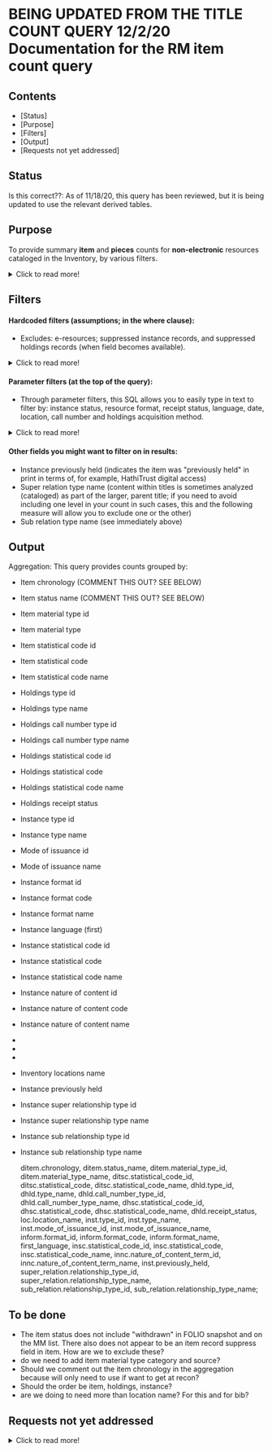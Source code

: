 # BEING UPDATED FROM THE TITLE COUNT QUERY 12/2/20  Documentation for the RM item count query

## Contents
* [Status]
* [Purpose]
* [Filters]
* [Output]
* [Requests not yet addressed]


## Status
Is this correct??: As of 11/18/20, this query has been reviewed, but it is being updated to use the relevant derived tables.

## Purpose
To provide summary **item** and **pieces** counts for **non-electronic** resources cataloged in the Inventory, by various filters.  

<details>
  <summary>Click to read more!</summary>
  
  * Modify this query to suit your local needs. This query was built to include many of the measures commonly used to get overall item counts, such as those that record bibliographic format and library location information. Some parameter filters are available.  We also try to spell out which assumptions are made (some of which individual institutions may need to adjust), and requests not yet addressed. 
  * Queries to count e-resources (whether tracked through the ERM or the Inventory) are available separately. Each reporter must know where their institution’s various resources are tracked and should find the needed reports as appropriate, adding together counts if needed, and avoiding any duplication if possible.
  * Note that it is generally assumed that if you need a holdings count as of a certain date, you take it on that date; while you may be able to use processing dates to exclude resources newly added after a certain date, you cannot get back titles that were withdrawn or transferred.
  * Local and national definitions can be updated from year to year; be sure to review for needed changes.
  </details>
  
  ## Filters
  
  #### Hardcoded filters (assumptions; in the where clause):
* Excludes: e-resources; suppressed instance records, and suppressed holdings records (when field becomes available).  

<details>
  <summary>Click to read more!</summary>
  
  * Each holdings record has a permanent location.
  * Excludes suppressed instance records (instance discovery suppress value is “true”)
  * [When this field becomes available:] Excludes suppressed holdings recor
  * This query is intended to exclude e-resources. It excludes records with instance format names of “computer – online resource” or “ISNULL,”  and excludes records with holdings library names of “Online” or “ISNULL.” These values many need to be updated for your local needs.
  </details>
  
#### Parameter filters (at the top of the query):

* Through parameter filters, this SQL allows you to easily type in text to filter by: instance status, resource format, receipt status, language, date, location, call number and holdings acquisition method.  

<details>
  <summary>Click to read more!</summary>
  
 * Statuses:
   * Instance statuses:
     * Instance statuses name (you can use this parameter to include only those titles cataloged and made ready for use; for many institutions, this would be "cataloged" and "batchloaded"; note that if your institution sets an instance status of, e.g., "pda unpurchased" you can exclude unpurchased patron driven acquisitions items if needed) (query allows up to two selected simultaneously)
   * Holdings
     * Holdings receipt status (e.g., "not currently received," etc.)
   * Items
     * Item status filter (e.g., "available," "awaiting pikcup," "checked out," "declared lost," etc.)
* Resource format: (Reporters need to know how their institution's records format information locally; it may use one of more of these commonly used fields, but not all of them.)
  * Instance formats:
    * Instance types name (e.g., text, video, computer dataset, etc.)  (query allows up to three selected simultaneously)
    * Instance formats name (e.g., video – videocassette, unmediated – sheet, microform – microfilm roll, etc.)  (query allows up to three selected simultaneously)
    * Instance nature of content terms (e.g., autobiography, journal, newspaper, research report, etc.)
    * Instance statistical code types name (e.g., ARL (Collection stats), DISC (Discovery); SERM (Serial management), etc.)
    * Instance statistical code name
    * (see also statistical codes)
    * Inventory modes of issuance name (e.g., serial, integrating resource, single unit, unspecified, etc.)
  * Holdings formats:
    * Holdings types name (e.g., physical, electronic, serial, multi-part monograph, etc.)
    * (see also statical codes)
  * Items formats:
    * Item material type source
    * Item material type category
    * item material type name
* Statistical codes
  * Instance statistical code type
  * Instance statistical code name
  * Holdings statistical code name
  * Item statistical code (e.g., "books," "serials")
  * Item statistical code name (e.g., "Book, print (books)," "Serial, print (serials)"
* Language:
  * Languages (will include a value for each language used; if more than one language, the first is the primary language if there is one; use %% as wildcards; use, e.g., "%%eng%%" to get all titles that are fully or partially in english.)
* Date:
  * Cataloged date (allows you to specify start and end date)
  * Item created date (allows you to specify start and end date)
  * item status date (allows you to specify start and end date)
  * Item chronology (may help you to identify items barcoded retrospectively, vs. currently)
* Location: (where housed) (institutions with a shared consortial database may need to filter with their institutional location information to verify ownership (i.e., presence of instance record alone not enough))
  * Holdings permanent location id (typically the lowest level in the location hierarchy -- the specific location within a library)
  * Holdings location name
  * Holdings campus name
  * Holdings institution name
* Call number:
  * Holdings call number types name (e.g., LC, NLM, Dewey Decimal, etc.)
  * Holdings call number (note that the call number field is a text string only (no breakouts); you may want to use truncation symbols as suggested in the filter to get at call number ranges)
* Holdings acquisition method (e.g., gift, deposit, membership, etc.)
  </details>
  
  #### Other fields you might want to filter on in results:
    * Instance previously held  (indicates the item was "previously held" in print in terms of, for example, HathiTrust digital access)
    * Super relation type name  (content within titles is sometimes analyzed (cataloged) as part of the larger, parent title; if you need to avoid including one level in your count in such cases, this and the following measure will allow you to exclude one or the other)
    * Sub relation type name (see immediately above)

## Output
Aggregation: This query provides counts grouped by:
* Item chronology (COMMENT THIS OUT?  SEE BELOW)
* Item status name (COMMENT THIS OUT?  SEE BELOW)
* Item material type id
* Item material type
* Item statistical code id
* Item statistical code
* Item statistical code name
* Holdings type id
* Holdings type name
* Holdings call number type id
* Holdings call number type name
* Holdings statistical code id
* Holdings statistical code
* Holdings statistical code name
* Holdings receipt status



* Instance type id
* Instance type name
* Mode of issuance id
* Mode of issuance name
* Instance format id
* Instance format code
* Instance format name
* Instance language (first)
* Instance statistical code id
* Instance statistical code
* Instance statistical code name
* Instance nature of content id
* Instance nature of content code
* Instance nature of content name
* 
* 
*
* Inventory locations name
* Instance previously held
* Instance super relationship type id
* Instance super relationship type name
* Instance sub relationship type id
* Instance sub relationship type name

    ditem.chronology,
    ditem.status_name,
    ditem.material_type_id,
    ditem.material_type_name,
    ditsc.statistical_code_id,
    ditsc.statistical_code,
    ditsc.statistical_code_name,
    dhld.type_id,
    dhld.type_name,
    dhld.call_number_type_id,
    dhld.call_number_type_name,
    dhsc.statistical_code_id,
    dhsc.statistical_code,
    dhsc.statistical_code_name,
    dhld.receipt_status,
    loc.location_name,
    inst.type_id,
    inst.type_name,
    inst.mode_of_issuance_id,
    inst.mode_of_issuance_name,
    inform.format_id,
    inform.format_code,
    inform.format_name,
    first_language,
    insc.statistical_code_id,
    insc.statistical_code,
    insc.statistical_code_name,
    innc.nature_of_content_term_id,
    innc.nature_of_content_term_name,
    inst.previously_held,
    super_relation.relationship_type_id,
    super_relation.relationship_type_name,
    sub_relation.relationship_type_id,
    sub_relation.relationship_type_name;

## To be done
   * The item status does not include "withdrawn" in FOLIO snapshot and on the MM list.  There also does not appear to be an item record suppress field in item.  How are we to exclude these?
   * do we need to add item material type category and source?
   * Should we comment out the item chronology in the aggregation because will only need to use if want to get at recon?
   * Should the order be item, holdings, instance?
   * are we doing to need more than location name? For this and for bib?

## Requests not yet addressed
<details>
  <summary>Click to read more!</summary>
  
  See this page for additional information recorded by the Resource Management reporters: https://wiki.folio.org/x/OA8uAg 
  * Counting separately multiple formats cataloged on the same instance record (maybe by unique instances and unique holdings formats?)
  * Information tracked possibly through holdings records notes?: precious bindings, copy notes, dedications, inscriptions, left by decedents? Use a filter with truncation. Which measures each institution uses to track this information could differ.
  * When fields available?:
    * When the holdings discover suppress field becomes available, add it to the WHERE hardcoded filters and update comment.
    * country of publication (source record)
    * date of publication (At this point in time, we are not bringing in the instance dataofpublication because it is not in standardized form; institutions may want to consider bringing it in if they set up parsing options to suit their needs. Will likely add date one and date two data from the source record when available (MARC  008 (places 7-10 for date 1, and 11-14 for date 2)).
    * geographic area code (source record)
    * is open access (source record?)
    * withdrawn in timeframe (instance suppressed with status update date in timeframe?)
    * transferred within the institution in a time period
    * has retention requirements / is an obligatory copy (have retention policy field on holdings?)
    * is government document (how this will be addressed by institutions can vary greatly; statistical code, location, source record (not yet available; e.g., MARC 008, 086 for federal US/Canadian docs))
    * acquired as part of a project
    * identifying records for collections like CRL if in catalog, so can be excluded for national reporting
  </details>

